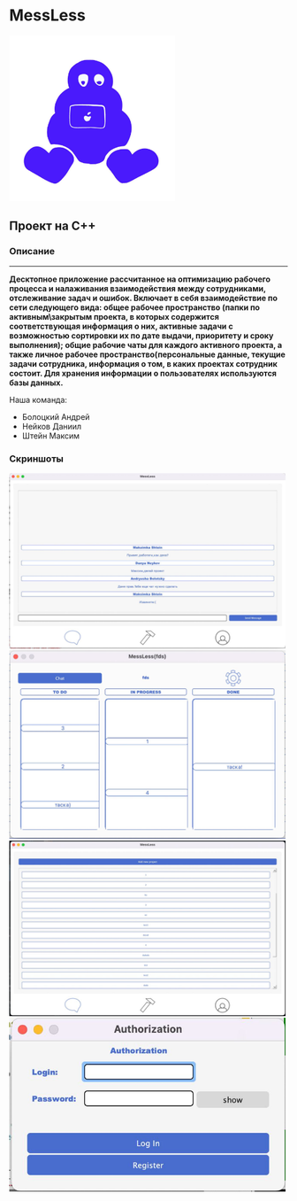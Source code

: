 # MessLess

<img src="images/logo.jpg" width="300">

## Проект на C++


### Описание
-----
**Десктопное приложение рассчитанное на оптимизацию рабочего процесса и налаживания взаимодействия между сотрудниками, отслеживание задач и ошибок. Включает в себя взаимодействие по сети следующего вида: общее рабочее пространство (папки по активным\закрытым проекта, в которых содержится соответствующая информация о них, активные задачи с возможностью сортировки их по дате выдачи, приоритету и сроку выполнения); общие рабочие чаты для каждого активного проекта, а также личное рабочее пространство(персональные данные, текущие задачи сотрудника, информация о том, в каких проектах сотрудник состоит. Для хранения информации о пользователях используются базы данных.**

Наша команда:
- Болоцкий Андрей
- Нейков Даниил
- Штейн Максим

### Cкриншоты 

<img src="images/chat.jpg" width="500">

<img src="images/project.jpg" width="500">

<img src="images/projects_list.jpg" width="500">

<img src="images/login.jpg" width="500" align="center">

